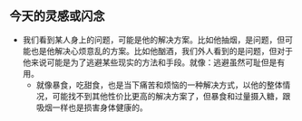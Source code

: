 ## 今天的灵感或闪念
- 我们看到某人身上的问题，可能是他的解决方案。比如他抽烟，是问题，但可能也是他解决心烦意乱的方案。比如他酗酒，我们外人看到的是问题，但对于他来说可能是为了逃避某些现实的方法和手段。就像：逃避虽然可耻但是有用。
	- 就像暴食，吃甜食，也是当下痛苦和烦恼的一种解决方式，以他的整体情况，可能找不到其他性价比更高的解决方案了，但暴食和过量摄入糖，跟吸烟一样也是损害身体健康的。
